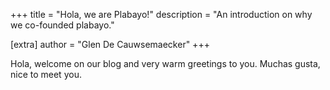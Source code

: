 +++
title = "Hola, we are Plabayo!"
description = "An introduction on why we co-founded plabayo."

[extra]
author = "Glen De Cauwsemaecker"
+++

Hola, welcome on our blog and very warm greetings to you. Muchas gusta, nice to meet you.

